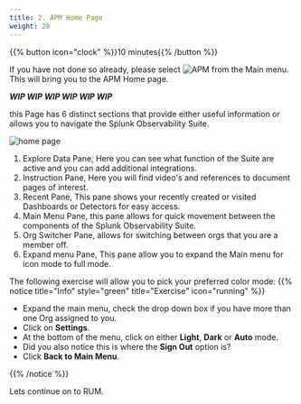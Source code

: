 ```yaml
---
title: 2. APM Home Page
weight: 20
---
```

 
{{% button icon="clock" %}}10 minutes{{% /button %}}

If you have not done so already, please select ![APM](../../images/apm-icon.png?classes=inline&height=25px) from the Main menu. This will bring you to the APM Home page.

***WIP WIP WIP WIP WIP WIP***

this Page has 6 distinct sections that provide either useful information or allows you to navigate the Splunk Observability Suite.

![home page](../../images/home-screen.png?width=50vw)

1. Explore Data Pane, Here you can see what function of the Suite are active and you can add additional integrations.
2. Instruction Pane, Here you will find video's and references to document pages of interest.
3. Recent Pane, This pane shows your recently created or visited Dashboards or Detectors for easy access.
4. Main Menu Pane, this pane allows for quick movement between the components of the Splunk Observability Suite.
5. Org Switcher Pane, allows for switching between orgs that you are a member off.
6. Expand menu Pane, This pane allow you to expand the Main menu for icon mode to full mode.

The following exercise will allow you to pick your preferred color mode:
{{% notice title="Info" style="green" title="Exercise" icon="running" %}}

* Expand the main menu, check the drop down box if you have more than one Org assigned to you.
* Click on **Settings**.
* At the bottom of the menu, click on either **Light**, **Dark** or **Auto** mode.
* Did you also notice this is where the **Sign Out** option is?
* Click **Back to Main Menu**.

{{% /notice %}}

Lets continue on to RUM.
